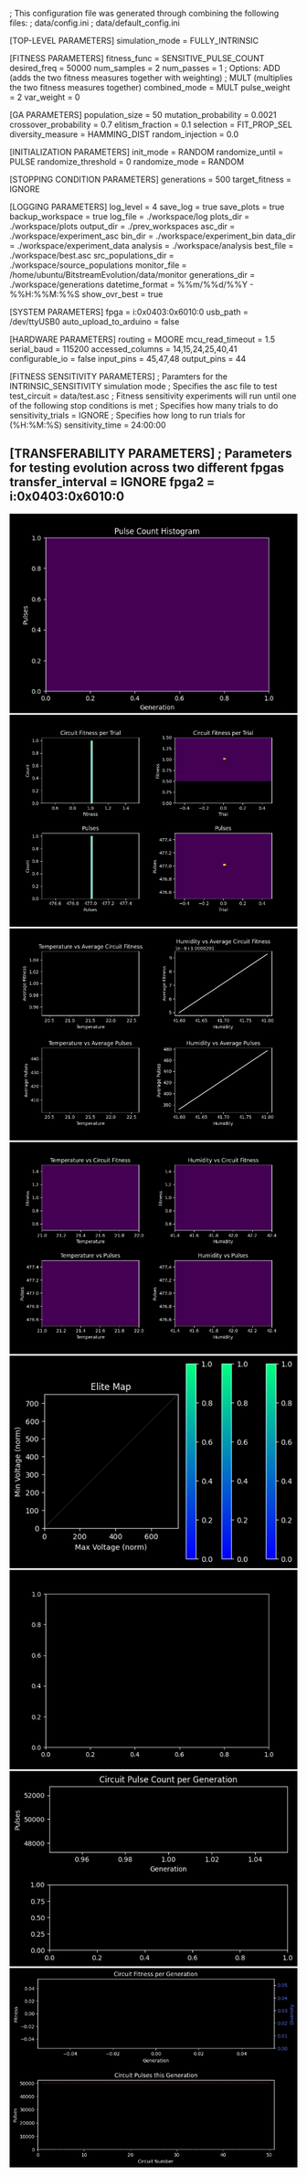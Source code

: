 ; This configuration file was generated through combining the following files:
; data/config.ini
; data/default_config.ini

[TOP-LEVEL PARAMETERS]
simulation_mode = FULLY_INTRINSIC

[FITNESS PARAMETERS]
fitness_func = SENSITIVE_PULSE_COUNT
desired_freq = 50000
num_samples = 2
num_passes = 1
; Options:  ADD (adds the two fitness measures together with weighting)
;			MULT (multiplies the two fitness measures together)
combined_mode = MULT
pulse_weight = 2
var_weight = 0

[GA PARAMETERS]
population_size = 50
mutation_probability = 0.0021
crossover_probability = 0.7
elitism_fraction = 0.1
selection = FIT_PROP_SEL
diversity_measure = HAMMING_DIST
random_injection = 0.0

[INITIALIZATION PARAMETERS]
init_mode = RANDOM
randomize_until = PULSE
randomize_threshold = 0
randomize_mode = RANDOM

[STOPPING CONDITION PARAMETERS]
generations = 500
target_fitness = IGNORE

[LOGGING PARAMETERS]
log_level = 4
save_log = true
save_plots = true
backup_workspace = true
log_file = ./workspace/log
plots_dir = ./workspace/plots
output_dir = ./prev_workspaces
asc_dir = ./workspace/experiment_asc
bin_dir = ./workspace/experiment_bin
data_dir = ./workspace/experiment_data
analysis = ./workspace/analysis
best_file = ./workspace/best.asc
src_populations_dir = ./workspace/source_populations
monitor_file = /home/ubuntu/BitstreamEvolution/data/monitor
generations_dir = ./workspace/generations
datetime_format = %%m/%%d/%%Y - %%H:%%M:%%S
show_ovr_best = true

[SYSTEM PARAMETERS]
fpga = i:0x0403:0x6010:0
usb_path = /dev/ttyUSB0
auto_upload_to_arduino = false

[HARDWARE PARAMETERS]
routing = MOORE
mcu_read_timeout = 1.5
serial_baud = 115200
accessed_columns = 14,15,24,25,40,41
configurable_io = false
input_pins = 45,47,48
output_pins = 44

[FITNESS SENSITIVITY PARAMETERS]
; Paramters for the INTRINSIC_SENSITIVITY simulation mode
; Specifies the asc file to test
test_circuit = data/test.asc
; Fitness sensitivity experiments will run until one of the following stop conditions is met
; Specifies how many trials to do
sensitivity_trials = IGNORE
; Specifies how long to run trials for (%H:%M:%S)
sensitivity_time = 24:00:00

[TRANSFERABILITY PARAMETERS]
; Parameters for testing evolution across two different fpgas
transfer_interval = IGNORE
fpga2 = i:0x0403:0x6010:0
-----
![heatmap.png](plots/heatmap.png)
![sensitivity.png](plots/sensitivity.png)
![sensitivity_avg_temp_humidity.png](plots/sensitivity_avg_temp_humidity.png)
![sensitivity_temp_humidity.png](plots/sensitivity_temp_humidity.png)
![map.png](plots/map.png)
![violin_plots.png](plots/violin_plots.png)
![pulses.png](plots/pulses.png)
![main.png](plots/main.png)
